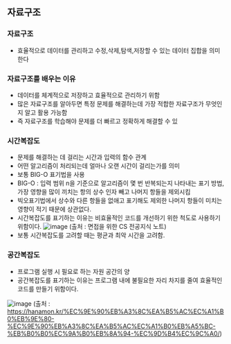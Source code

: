 ## 자료구조

### 자료구조
- 효율적으로 데이터를 관리하고 수정,삭제,탐색,저장할 수 있는 데이터 집합을 의미한다

### 자료구조를 배우는 이유
- 데이터를 체계적으로 저장하고 효율적으로 관리하기 위함
- 많은 자료구조를 알아두면 특정 문제를 해결하는데 가장 적합한 자료구조가 무엇인지 알고 활용 가능함
- 즉 자료구조를 학습해야 문제를 더 빠르고 정확하게 해결할 수 있

### 시간복잡도
- 문제를 해결하는 데 걸리는 시간과 입력의 함수 관계
- 어떤 알고리즘이 처리되는데 얼마나 오랜 시간이 걸리는가를 의미
- 보통 BIG-O 표기법을 사용
- BIG-O : 입력 범위 n을 기준으로 알고리즘이 몇 번 반복되는지 나타내는 표기 방법, 가장 영향을 많이 끼치는 항의 상수 인자 빼고 나머지 항들을 제외시킴
- 빅오표기법에서 상수와 다른 항들을 없애고 표기해도 제외한 나머지 항들이 미치는 영향이 적기 때문에 상관없다.
- 시간복잡도를 표기하는 이유는 비효율적인 코드를 개선하기 위한 척도로 사용하기 위함이다.
![image](https://github.com/kimsunhoon/TIL/assets/96249610/e84fdc8a-2b29-434b-9940-90490b033b2a) (출처 : 면접을 위한 CS 전공지식 노트)
- 보통 시간복잡도를 고려할 때는 평균과 최악 시간을 고려함.

### 공간복잡도
- 프로그램 실행 시 필요로 하는 자원 공간의 양
- 공간복잡도를 표기하는 이유는 프로그램 내에 불필요한 자리 차지를 줄여 효율적인 코드를 만들기 위함이다.

![image](https://github.com/kimsunhoon/TIL/assets/96249610/1a56172d-abe6-4f48-8bc2-56300dc09b9f)
(출처 : https://hanamon.kr/%EC%9E%90%EB%A3%8C%EA%B5%AC%EC%A1%B0%EB%9E%80-%EC%9E%90%EB%A3%8C%EA%B5%AC%EC%A1%B0%EB%A5%BC-%EB%B0%B0%EC%9A%B0%EB%8A%94-%EC%9D%B4%EC%9C%A0/)
